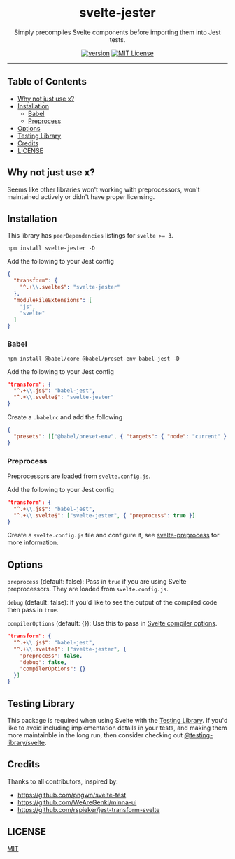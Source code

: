 <div align="center">
<h1>svelte-jester</h1>

<p>
Simply precompiles Svelte components before importing them into Jest tests.
</p>

[![version][version-badge]][package]
[![MIT License][license-badge]][license]
</div>


<hr />

## Table of Contents

<!-- START doctoc generated TOC please keep comment here to allow auto update -->
<!-- DON'T EDIT THIS SECTION, INSTEAD RE-RUN doctoc TO UPDATE -->


- [Why not just use x?](#why-not-just-use-x)
- [Installation](#installation)
  - [Babel](#babel)
  - [Preprocess](#preprocess)
- [Options](#options)
- [Testing Library](#testing-library)
- [Credits](#credits)
- [LICENSE](#license)

<!-- END doctoc generated TOC please keep comment here to allow auto update -->

## Why not just use x?

Seems like other libraries won't working with preprocessors, won't maintained actively or didn't
have proper licensing.

## Installation

This library has `peerDependencies` listings for `svelte >= 3`.

`npm install svelte-jester -D`

Add the following to your Jest config

```json
{
  "transform": {
    "^.+\\.svelte$": "svelte-jester"
  },
  "moduleFileExtensions": [
    "js",
    "svelte"
  ]
}
```

### Babel

```npm install @babel/core @babel/preset-env babel-jest -D```

Add the following to your Jest config

```json
"transform": {
  "^.+\\.js$": "babel-jest",
  "^.+\\.svelte$": "svelte-jester"
}
```

Create a `.babelrc` and add the following

```json
{
  "presets": [["@babel/preset-env", { "targets": { "node": "current" } }]]
}
```

### Preprocess

Preprocessors are loaded from `svelte.config.js`.

Add the following to your Jest config

```json
"transform": {
  "^.+\\.js$": "babel-jest",
  "^.+\\.svelte$": ["svelte-jester", { "preprocess": true }]
}
```

Create a `svelte.config.js` file and configure it, see 
[svelte-preprocess](https://github.com/kaisermann/svelte-preprocess) for more information.

## Options

`preprocess` (default: false): Pass in `true` if you are using Svelte preprocessors. 
They are loaded from `svelte.config.js`.

`debug` (default: false): If you'd like to see the output of the compiled code then pass in `true`.

`compilerOptions` (default: {}): Use this to pass in 
[Svelte compiler options](https://svelte.dev/docs#svelte_compile).

```json
"transform": {
  "^.+\\.js$": "babel-jest",
  "^.+\\.svelte$": ["svelte-jester", { 
    "preprocess": false,
    "debug": false,
    "compilerOptions": {}
  }]
}
```

## Testing Library

This package is required when using Svelte with the [Testing Library](https://testing-library.com/). 
If you'd like to avoid including implementation details in your tests, and making them more 
maintainble in the long run, then consider checking out 
[@testing-library/svelte](https://github.com/testing-library/svelte-testing-library).

## Credits

Thanks to all contributors, inspired by:

- https://github.com/pngwn/svelte-test
- https://github.com/WeAreGenki/minna-ui
- https://github.com/rspieker/jest-transform-svelte

## LICENSE

[MIT](LICENSE)

<!-- prettier-ignore-start -->
[package]: https://www.npmjs.com/package/mihar-22/svelte-jester
[version-badge]: https://img.shields.io/npm/v/mihar-22/svelte-jester
[license]: https://github.com/mihar-22/svelte-jester/blob/master/LICENSE
[license-badge]: https://img.shields.io/github/license/mihar-22/svelte-jester?color=b
<!-- prettier-ignore-end -->
